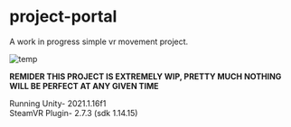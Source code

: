# project-portal
A work in progress simple vr movement project.

![temp](https://user-images.githubusercontent.com/54323280/133127475-da8924ed-3a67-420a-8665-4bdb00f2025d.png)

 **REMIDER THIS PROJECT IS EXTREMELY WIP, PRETTY MUCH NOTHING WILL BE PERFECT AT ANY GIVEN TIME**
                               
Running Unity- 2021.1.16f1             
SteamVR Plugin- 2.7.3 (sdk 1.14.15)
